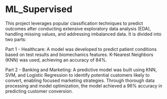 # ML_Supervised

This project leverages popular classification techniques to predict outcomes after conducting extensive exploratory data analysis (EDA), handling missing values, and addressing imbalanced data. It is divided into two parts:

Part 1 - Healthcare: A model was developed to predict patient conditions based on test results and biomechanics features. K-Nearest Neighbors (KNN) was used, achieving an accuracy of 84%.

Part 2 - Banking and Marketing: A predictive model was built using KNN, SVM, and Logistic Regression to identify potential customers likely to convert, enabling focused marketing strategies. Through thorough data processing and model optimization, the model achieved a 96% accuracy in predicting customer conversion.
